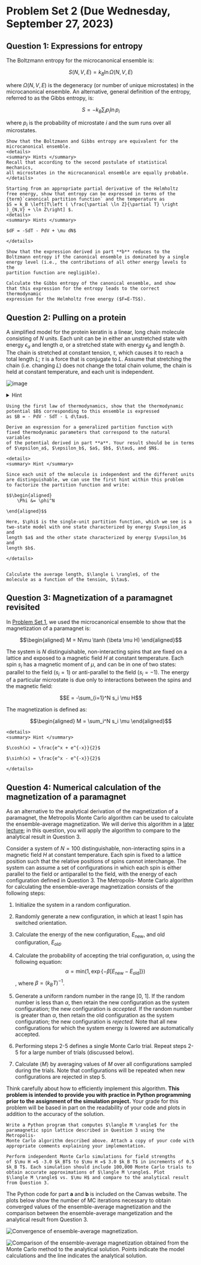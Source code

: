 # Problem Set 2 (Due Wednesday, September 27, 2023)

## Question 1: Expressions for entropy

The Boltzmann entropy for the microcanonical ensemble is:

$$S(N,V,E) = k_B \ln \Omega(N,V,E)$$

where $\Omega(N,V,E)$ is the degeneracy (or number of unique
microstates) in the microcanonical ensemble. An alternative, general
definition of the entropy, referred to as the Gibbs entropy, is:

$$S = - k_B\sum_i p_i \ln p_i$$

where $p_i$ is the probability of microstate $i$ and the sum runs over
all microstates.

```{admonition} **(a)**
Show that the Boltzmann and Gibbs entropy are equivalent for the microcanonical ensemble.
<details>
<summary> Hints </summary>
Recall that according to the second postulate of statistical mechanics,
all microstates in the microcanonical ensemble are equally probable.
</details>
```

```{admonition} **(b)**
Starting from an appropriate partial derivative of the Helmholtz
free energy, show that entropy can be expressed in terms of the
{term}`canonical partition function` and the temperature as
$S = k_B \left[T\left ( \frac{\partial \ln Z}{\partial T} \right )_{N,V} + \ln Z\right] $.
<details>
<summary> Hints </summary>

$dF = -SdT - PdV + \mu dN$

</details>

```

```{admonition} **(c)**
Show that the expression derived in part **b** reduces to the
Boltzmann entropy if the canonical ensemble is dominated by a single
energy level (i.e., the contributions of all other energy levels to the
partition function are negligible).
```

```{admonition} **(d)**
Calculate the Gibbs entropy of the canonical ensemble, and show
that this expression for the entropy leads to the correct thermodynamic
expression for the Helmholtz free energy ($F=E-TS$).
```

## Question 2: Pulling on a protein

A simplified model for the protein keratin is a linear, long chain
molecule consisting of $N$ units. Each unit can be in either an
unstretched state with energy $\epsilon_\alpha$ and length $a$, or a
stretched state with energy $\epsilon_\beta$ and length $b$. The chain
is stretched at constant tension, $\tau$, which causes it to reach a
total length $L$; $\tau$ is a force that is conjugate to $L$. Assume
that stretching the chain (i.e. changing $L$) does not change the total
chain volume, the chain is held at constant temperature, and each unit
is independent.

![image](pset_2_pulling_polymer_fig.png)

<details>
<summary> Hint </summary>

Hint: for a system of $N$ distinguishable, independent subsystems for
which the energy of the combined system, $E$, is equal to the sum of the
energies of the subsystems, $E = \sum_i \epsilon_i$, the partition
function of the combined system, $Z$, is related to the partition
function of each subsystem, $z$, by:

$$Z = z^N$$

This relationship is true of any generalized partition function $\Phi$,
as well as the canonical partition function, $Z$.

</details>

```{admonition} **(a)**
Using the first law of thermodynamics, show that the thermodynamic
potential $B$ corresponding to this ensemble is expressed
as $B = - PdV - SdT - L d\tau$.
```

```{admonition} **(b)**
Derive an expression for a generalized partition function with
fixed thermodynamic parameters that correspond to the natural variables
of the potential derived in part **a**. Your result should be in terms
of $\epsilon_a$, $\epsilon_b$, $a$, $b$, $\tau$, and $N$.

<details>
<summary> Hint </summary>

Since each unit of the molecule is independent and the different units
are distinguishable, we can use the first hint within this problem
to factorize the partition function and write:

$$\begin{aligned}
    \Phi &= \phi^N
    
\end{aligned}$$

Here, $\phi$ is the single-unit partition function, which we see is a
two-state model with one state characterized by energy $\epsilon_a$ and
length $a$ and the other state characterized by energy $\epsilon_b$ and
length $b$. 

</details>
```

```{admonition} **(c)**

Calculate the average length, $\langle L \rangle$, of the
molecule as a function of the tension, $\tau$.
```


## Question 3: Magnetization of a paramagnet revisited

In [Problem Set 1](../ps_1/problem_set_1.md), we used the microcanonical ensemble to show that the
magnetization of a paramagnet is:

$$\begin{aligned}
M = N\mu \tanh (\beta \mu H) 
\end{aligned}$$

The system is $N$ distinguishable, non-interacting spins that are fixed
on a lattice and exposed to a magnetic field $H$ at constant
temperature. Each spin $s_i$ has a magnetic moment of $\mu$, and can be
in one of two states: parallel to the field ($s_i = 1$) or anti-parallel
to the field ($s_i = -1$). The energy of a particular microstate is due
only to interactions between the spins and the magnetic field:

$$E = -\sum_{i=1}^N s_i \mu H$$

The magnetization is defined as:

$$\begin{aligned}
M = \sum_i^N s_i \mu
\end{aligned}$$

```{admonition} Derive the magnetization of the system using the canonical ensemble.
<details>
<summary> Hint </summary>

$\cosh(x) = \frac{e^x + e^{-x}}{2}$

$\sinh(x) = \frac{e^x - e^{-x}}{2}$

</details>
```

## Question 4: Numerical calculation of the magnetization of a paramagnet

As an alternative to the analytical derivation of the magnetization of a
paramagnet, the Metropolis Monte Carlo algorithm can be used to
calculate the ensemble-average magnetization. We will derive this
algorithm in a [later lecture](../../lecture_files/Lecture10.md);
in this question, you will apply the algorithm
to compare to the analytical result in Question 3.

Consider a system of $N=100$ distinguishable, non-interacting spins in a
magnetic field $H$ at constant temperature. Each spin is fixed to a
lattice position such that the relative positions of spins cannot
interchange. The system can assume a set of configurations in which each
spin is either parallel to the field or antiparallel to the field, with
the energy of each configuration defined in Question 3. The Metropolis-
Monte Carlo algorithm for calculating the ensemble-average magnetization
consists of the following steps:

1.  Initialize the system in a random configuration.

2.  Randomly generate a new configuration, in which at least 1 spin has
    switched orientation.

3.  Calculate the energy of the new configuration, $E_{\textrm{new}}$,
    and old configuration, $E_{\textrm{old}}$.

4.  Calculate the probability of accepting the trial configuration,
    $\alpha$, using the following equation:
    $$\alpha = \text{min} \left ( 1, \exp \left \{ -\beta \left [ E_{\textrm{new}} - E_{\textrm{old}} \right ] \right \} \right )$$,
    where $\beta = (k_B T)^{-1}$.

5.  Generate a uniform random number in the range \[0, 1\]. If the
    random number is less than $\alpha$, then retain the new
    configuration as the system configuration; the new configuration is
    *accepted*. If the random number is greater than $\alpha$, then
    retain the old configuration as the system configuration; the new
    configuration is *rejected*. Note that all new configurations for
    which the system energy is lowered are automatically accepted.

6.  Performing steps 2-5 defines a single Monte Carlo trial. Repeat
    steps 2-5 for a large number of trials (discussed below).

7.  Calculate $\langle M \rangle$ by averaging values of $M$ over all
    configurations sampled during the trials. Note that configurations
    will be repeated when new configurations are rejected in step 5.

Think carefully about how to efficiently implement this algorithm.
**This problem is intended to provide you with practice in Python
programming prior to the assignment of the simulation project.** Your
grade for this problem will be based in part on the readability of your
code and plots in addition to the accuracy of the solution.

```{admonition} **(a)**
Write a Python program that computes $\langle M \rangle$ for the
paramagnetic spin lattice described in Question 3 using the Metropolis-
Monte Carlo algorithm described above. Attach a copy of your code with
appropriate comments explaining your implementation.
```

```{admonition} **(b)**
Perform independent Monte Carlo simulations for field strengths
of $\mu H =$ -3.0 $k_BT$ to $\mu H =$ 3.0 $k_B T$ in increments of 0.5
$k_B T$. Each simulation should include 100,000 Monte Carlo trials to
obtain accurate approximations of $\langle M \rangle$. Plot
$\langle M \rangle$ vs. $\mu H$ and compare to the analytical result
from Question 3.
```

The Python code for part **a** and **b** is included on the Canvas
website. The plots below show the number of MC iterations necessary to
obtain converged values of the ensemble-average magnetization and the
comparison between the ensemble-average mangetization and the analytical
result from Question 3.

![Convergence of ensemble-average
magnetization.](pset_2_Magnetization_convergence.png)

![Comparison of the ensemble-average magnetization obtained from the
Monte Carlo method to the analytical solution. Points indicate the model
calculations and the line indicates the analytical
solution.](pset_2_Magnetization_H.png)
